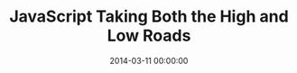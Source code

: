 ---
event: Fluent 2014
title: "JavaScript Taking Both the High and Low Roads"
youtube_id: aZqhRICne_M
authors: 
    - Brendan Eich

layout: youtube
date: 2014-03-11 00:00:00
---